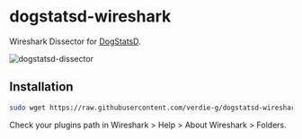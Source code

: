 # dogstatsd-wireshark
Wireshark Dissector for [DogStatsD](https://docs.datadoghq.com/developers/dogstatsd).

![dogstatsd-dissector](https://user-images.githubusercontent.com/9092290/82764408-bf092600-9e0e-11ea-8924-551b0680ceef.png)

## Installation

```bash
sudo wget https://raw.githubusercontent.com/verdie-g/dogstatsd-wireshark/master/dogstatsd.lua -P /usr/lib/x86_64-linux-gnu/wireshark/plugins
```

Check your plugins path in Wireshark > Help > About Wireshark > Folders.
